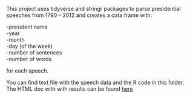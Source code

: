 This project uses tidyverse and stringr packages to parse presidential speeches from 1790 – 2012 and creates a data frame with:     
   
-president name   
-year   
-month      
-day (of the week)    
-number of sentences  
-number of words  

for each speech.   

You can find text file with the speech data and the R code in this folder.   
The HTML doc with with results can be found [here](http://www.clairepang.com)
